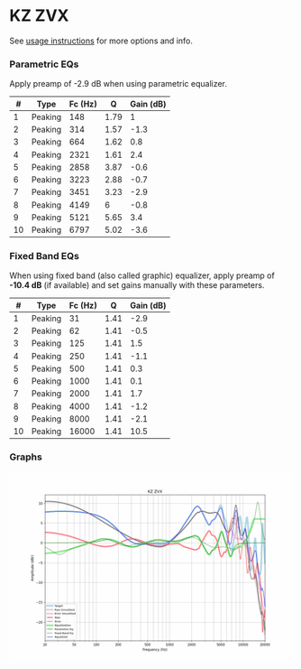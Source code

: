 # KZ ZVX
See [usage instructions](https://github.com/jaakkopasanen/AutoEq#usage) for more options and info.

### Parametric EQs
Apply preamp of -2.9 dB when using parametric equalizer.

|   # | Type    |   Fc (Hz) |    Q |   Gain (dB) |
|-----|---------|-----------|------|-------------|
|   1 | Peaking |       148 | 1.79 |         1   |
|   2 | Peaking |       314 | 1.57 |        -1.3 |
|   3 | Peaking |       664 | 1.62 |         0.8 |
|   4 | Peaking |      2321 | 1.61 |         2.4 |
|   5 | Peaking |      2858 | 3.87 |        -0.6 |
|   6 | Peaking |      3223 | 2.88 |        -0.7 |
|   7 | Peaking |      3451 | 3.23 |        -2.9 |
|   8 | Peaking |      4149 | 6    |        -0.8 |
|   9 | Peaking |      5121 | 5.65 |         3.4 |
|  10 | Peaking |      6797 | 5.02 |        -3.6 |

### Fixed Band EQs
When using fixed band (also called graphic) equalizer, apply preamp of **-10.4 dB** (if available) and set gains manually with these parameters.

|   # | Type    |   Fc (Hz) |    Q |   Gain (dB) |
|-----|---------|-----------|------|-------------|
|   1 | Peaking |        31 | 1.41 |        -2.9 |
|   2 | Peaking |        62 | 1.41 |        -0.5 |
|   3 | Peaking |       125 | 1.41 |         1.5 |
|   4 | Peaking |       250 | 1.41 |        -1.1 |
|   5 | Peaking |       500 | 1.41 |         0.3 |
|   6 | Peaking |      1000 | 1.41 |         0.1 |
|   7 | Peaking |      2000 | 1.41 |         1.7 |
|   8 | Peaking |      4000 | 1.41 |        -1.2 |
|   9 | Peaking |      8000 | 1.41 |        -2.1 |
|  10 | Peaking |     16000 | 1.41 |        10.5 |

### Graphs
![](./KZ%20ZVX.png)
